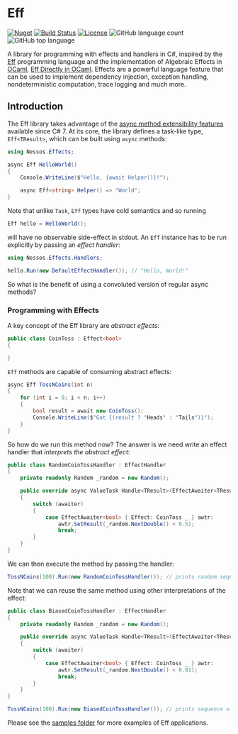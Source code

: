 # Eff

[![Nuget](https://img.shields.io/nuget/v/Eff?style=flat)](https://www.nuget.org/packages/Eff)
[![Build Status](https://travis-ci.org/nessos/Eff.svg?branch=master)](https://travis-ci.org/nessos/Eff)
[![License](https://img.shields.io/badge/License-MIT-blue.svg)](https://opensource.org/licenses/MIT)
![GitHub language count](https://img.shields.io/github/languages/count/nessos/Eff)
![GitHub top language](https://img.shields.io/github/languages/top/nessos/Eff)

A library for programming with effects and handlers in C#, inspired by the [Eff] programming language and the implementation of Algebraic Effects in [OCaml], [Eff Directly in OCaml]. Effects are a powerful language feature that can be used to implement dependency injection, exception handling, nondeterministic computation, trace logging and much more.

## Introduction

The Eff library takes advantage of the [async method extensibility features](https://devblogs.microsoft.com/premier-developer/dissecting-the-async-methods-in-c/) available since C# 7.
At its core, the library defines a task-like type, `Eff<TResult>`, which can be built using `async` methods:

```csharp
using Nessos.Effects;

async Eff HelloWorld()
{
    Console.WriteLine($"Hello, {await Helper()}!");

    async Eff<string> Helper() => "World";
}
```

Note that unlike `Task`, `Eff` types have cold semantics and so running

```csharp
Eff hello = HelloWorld();
```

will have no observable side-effect in stdout.
An `Eff` instance has to be run explicitly by passing an _effect handler_:

```csharp
using Nessos.Effects.Handlers;

hello.Run(new DefaultEffectHandler()); // "Hello, World!"
```

So what is the benefit of using a convoluted version of regular async methods?

### Programming with Effects

A key concept of the Eff library are _abstract effects_:

```csharp
public class CoinToss : Effect<bool>
{

}
```

`Eff` methods are capable of consuming abstract effects:

```csharp
async Eff TossNCoins(int n)
{
    for (int i = 0; i < n; i++)
    {
        bool result = await new CoinToss();
        Console.WriteLine($"Got {(result ? "Heads" : "Tails")}");
    }
}
```

So how do we run this method now?
The answer is we need write an effect handler that _interprets the abstract effect_:

```csharp
public class RandomCoinTossHandler : EffectHandler
{
    private readonly Random _random = new Random();

    public override async ValueTask Handle<TResult>(EffectAwaiter<TResult> awaiter)
    {
        switch (awaiter)
        {
            case EffectAwaiter<bool> { Effect: CoinToss _ } awtr:
                awtr.SetResult(_random.NextDouble() < 0.5);
                break;
        }
    }
}
```

We can then execute the method by passing the handler:

```csharp
TossNCoins(100).Run(new RandomCoinTossHandler()); // prints random sequence of Heads and Tails
```

Note that we can reuse the same method using other interpretations of the effect:

```csharp
public class BiasedCoinTossHandler : EffectHandler
{
    private readonly Random _random = new Random();

    public override async ValueTask Handle<TResult>(EffectAwaiter<TResult> awaiter)
    {
        switch (awaiter)
        {
            case EffectAwaiter<bool> { Effect: CoinToss _ } awtr:
                awtr.SetResult(_random.NextDouble() < 0.01);
                break;
        }
    }
}

TossNCoins(100).Run(new BiasedCoinTossHandler()); // prints sequence of mostly Tails
```

Please see the [samples folder](https://github.com/nessos/Eff/tree/master/samples) for more examples of Eff applications.

[Eff]: http://math.andrej.com/wp-content/uploads/2012/03/eff.pdf
[OCaml]: http://www.lpw25.net/ocaml2015-abs2.pdf
[Eff Directly in OCaml]: http://kcsrk.info/papers/eff_ocaml_ml16.pdf
